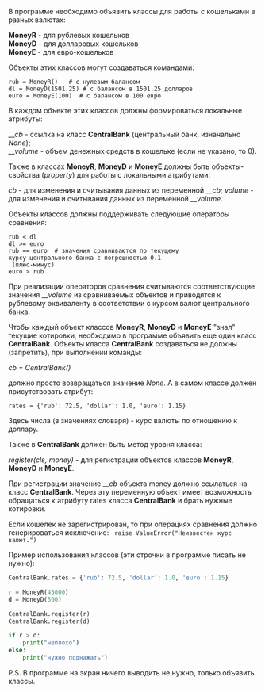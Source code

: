 В программе необходимо объявить классы для работы с кошельками в разных валютах:

**MoneyR** - для рублевых кошельков  
**MoneyD** - для долларовых кошельков  
**MoneyE** - для евро-кошельков

Объекты этих классов могут создаваться командами:
```
rub = MoneyR()   # с нулевым балансом
dl = MoneyD(1501.25) # с балансом в 1501.25 долларов
euro = MoneyE(100)  # с балансом в 100 евро
```
В каждом объекте этих классов должны формироваться локальные атрибуты:

___cb_ - ссылка на класс **CentralBank** (центральный банк, изначально _None_);  
___volume_ - объем денежных средств в кошельке (если не указано, то 0).

Также в классах **MoneyR**, **MoneyD** и **MoneyE** должны быть объекты-свойства (_property_) для работы с локальными атрибутами:

_cb_ - для изменения и считывания данных из переменной ___cb_;
_volume_ - для изменения и считывания данных из переменной ___volume_.

Объекты классов должны поддерживать следующие операторы сравнения:
```
rub < dl
dl >= euro
rub == euro  # значения сравниваются по текущему 
курсу центрального банка с погрешностью 0.1
 (плюс-минус)
euro > rub
```
При реализации операторов сравнения считываются соответствующие значения ___volume_ из сравниваемых объектов и приводятся к рублевому эквиваленту в соответствии с курсом валют центрального банка.

Чтобы каждый объект классов **MoneyR**, **MoneyD** и **MoneyE** "знал" текущие котировки, необходимо в программе объявить еще один класс **CentralBank**. 
Объекты класса **CentralBank** создаваться не должны (запретить), при выполнении команды:

_cb = CentralBank()_

должно просто возвращаться значение _None_. А в самом классе должен присутствовать атрибут:

`rates = {'rub': 72.5, 'dollar': 1.0, 'euro': 1.15}`

Здесь числа (в значениях словаря) - курс валюты по отношению к доллару. 

Также в **CentralBank** должен быть метод уровня класса:

_register(cls, money)_ - для регистрации объектов классов **MoneyR**, **MoneyD** и **MoneyE**.

При регистрации значение ___cb_ объекта money должно ссылаться на класс **CentralBank**. Через эту переменную объект имеет возможность обращаться к атрибуту rates класса **CentralBank** и брать нужные котировки.

Если кошелек не зарегистрирован, то при операциях сравнения должно генерироваться исключение:
`
raise ValueError("Неизвестен курс валют.")`

Пример использования классов (эти строчки в программе писать не нужно):
```python
CentralBank.rates = {'rub': 72.5, 'dollar': 1.0, 'euro': 1.15}

r = MoneyR(45000)
d = MoneyD(500)

CentralBank.register(r)
CentralBank.register(d)

if r > d:
    print("неплохо")
else:
    print("нужно поднажать")
```
P.S. В программе на экран ничего выводить не нужно, только объявить классы.